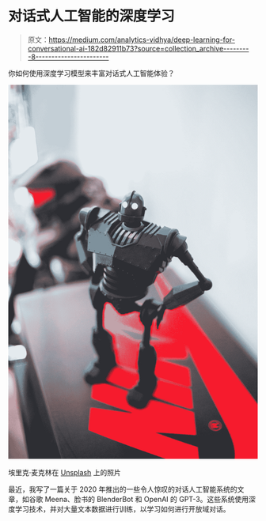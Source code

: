 # 对话式人工智能的深度学习

> 原文：<https://medium.com/analytics-vidhya/deep-learning-for-conversational-ai-182d82911b73?source=collection_archive---------8----------------------->

你如何使用深度学习模型来丰富对话式人工智能体验？

![](img/9a30e1ba06d03c0fd7d3faec3e670ae6.png)

埃里克·麦克林在 [Unsplash](https://unsplash.com?utm_source=medium&utm_medium=referral) 上的照片

最近，我写了一篇关于 2020 年推出的一些令人惊叹的对话人工智能系统的文章，如谷歌 Meena、脸书的 BlenderBot 和 OpenAI 的 GPT-3。这些系统使用深度学习技术，并对大量文本数据进行训练，以学习如何进行开放域对话。